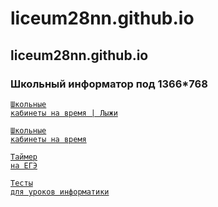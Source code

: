 # liceum28nn.github.io
## liceum28nn.github.io
### Школьный информатор под 1366*768

<code>[Школьные кабинеты на время  | Лыжи](https://liceum28nn.github.io/cabinets/index.html)</code>

<code>[Школьные кабинеты на время](https://liceum28nn.github.io/cabinets/index-summer.html)</code>

<code>[Таймер на ЕГЭ](https://liceum28nn.github.io/timer/index.html)</code>

<code>[Тесты для уроков информатики](https://liceum28nn.github.io/test/index.html)</code>
